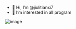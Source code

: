 - 👋 Hi, I’m @jiulitianxi7
- 👀 I’m interested in all program




![image](https://github.com/jiulitianxi7/jiulitianxi7/assets/149998884/8da60511-2c07-4a27-8623-72c66a652789)
